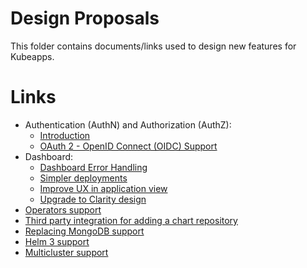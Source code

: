# Design Proposals

This folder contains documents/links used to design new features for Kubeapps.

# Links

- Authentication (AuthN) and Authorization (AuthZ):
  - [Introduction](./authentication-and-authorization.md)
  - [OAuth 2 - OpenID Connect (OIDC) Support](https://docs.google.com/document/d/1YZzLtIbS2copQJgspFiMd0eAhpyt8u19MUSDEvH2X4g)
- Dashboard:
  - [Dashboard Error Handling](./dashboard/error-handling/error-handling.md)
  - [Simpler deployments](./dashboard/deployment-improvements.md)
  - [Improve UX in application view](./dashboard/application-view-revamp.md)
  - [Upgrade to Clarity design](./clarity-ui.md)
- [Operators support](./operators-support-poc.md)
- [Third party integration for adding a chart repository](./third-party-add-repository.md)
- [Replacing MongoDB support](./replacing-mongodb.md)
- [Helm 3 support](./helm3.md)
- [Multicluster support](./multi-cluster-support.md)
